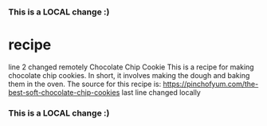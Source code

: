 ### This is a LOCAL change :)
# recipe
line 2 changed remotely
Chocolate Chip Cookie
This is a recipe for making chocolate chip cookies. In short, it involves making the dough and baking them in the oven. The source for this recipe is: https://pinchofyum.com/the-best-soft-chocolate-chip-cookies
last line changed locally
### This is a LOCAL change :)